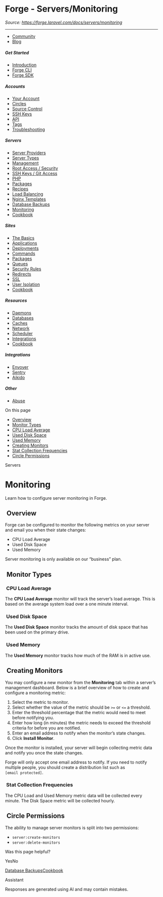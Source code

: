 # Forge - Servers/Monitoring

*Source: https://forge.laravel.com/docs/servers/monitoring*

---

- [Community](https://discord.com/invite/laravel)
- [Blog](https://blog.laravel.com/forge)

##### Get Started

- [Introduction](/docs/introduction)
- [Forge CLI](/docs/cli)
- [Forge SDK](/docs/sdk)

##### Accounts

- [Your Account](/docs/accounts/your-account)
- [Circles](/docs/accounts/circles)
- [Source Control](/docs/accounts/source-control)
- [SSH Keys](/docs/accounts/ssh)
- [API](/docs/accounts/api)
- [Tags](/docs/accounts/tags)
- [Troubleshooting](/docs/accounts/cookbook)

##### Servers

- [Server Providers](/docs/servers/providers)
- [Server Types](/docs/servers/types)
- [Management](/docs/servers/management)
- [Root Access / Security](/docs/servers/provisioning-process)
- [SSH Keys / Git Access](/docs/servers/ssh)
- [PHP](/docs/servers/php)
- [Packages](/docs/servers/packages)
- [Recipes](/docs/servers/recipes)
- [Load Balancing](/docs/servers/load-balancing)
- [Nginx Templates](/docs/servers/nginx-templates)
- [Database Backups](/docs/servers/backups)
- [Monitoring](/docs/servers/monitoring)
- [Cookbook](/docs/servers/cookbook)

##### Sites

- [The Basics](/docs/sites/the-basics)
- [Applications](/docs/sites/applications)
- [Deployments](/docs/sites/deployments)
- [Commands](/docs/sites/commands)
- [Packages](/docs/sites/packages)
- [Queues](/docs/sites/queues)
- [Security Rules](/docs/sites/security-rules)
- [Redirects](/docs/sites/redirects)
- [SSL](/docs/sites/ssl)
- [User Isolation](/docs/sites/user-isolation)
- [Cookbook](/docs/sites/cookbook)

##### Resources

- [Daemons](/docs/resources/daemons)
- [Databases](/docs/resources/databases)
- [Caches](/docs/resources/caches)
- [Network](/docs/resources/network)
- [Scheduler](/docs/resources/scheduler)
- [Integrations](/docs/resources/integrations)
- [Cookbook](/docs/resources/cookbook)

##### Integrations

- [Envoyer](/docs/integrations/envoyer)
- [Sentry](/docs/integrations/sentry)
- [Aikido](/docs/integrations/aikido)

##### Other

- [Abuse](/docs/abuse)

On this page

- [Overview](#overview)
- [Monitor Types](#monitor-types)
- [CPU Load Average](#cpu-load-average)
- [Used Disk Space](#used-disk-space)
- [Used Memory](#used-memory)
- [Creating Monitors](#creating-monitors)
- [Stat Collection Frequencies](#stat-collection-frequencies)
- [Circle Permissions](#circle-permissions)

Servers

# Monitoring

Learn how to configure server monitoring in Forge.

## [​](#overview) Overview

Forge can be configured to monitor the following metrics on your server and email you when their state changes:

- CPU Load Average
- Used Disk Space
- Used Memory

Server monitoring is only available on our “business” plan.

## [​](#monitor-types) Monitor Types

### [​](#cpu-load-average) CPU Load Average

The **CPU Load Average** monitor will track the server’s load average. This is based on the average system load over a one minute interval.

### [​](#used-disk-space) Used Disk Space

The **Used Disk Space** monitor tracks the amount of disk space that has been used on the primary drive.

### [​](#used-memory) Used Memory

The **Used Memory** monitor tracks how much of the RAM is in active use.

## [​](#creating-monitors) Creating Monitors

You may configure a new monitor from the **Monitoring** tab within a server’s management dashboard. Below is a brief overview of how to create and configure a monitoring metric:

1. Select the metric to monitor.
2. Select whether the value of the metric should be `>=` or `<=` a threshold.
3. Enter the threshold percentage that the metric would need to meet before notifying you.
4. Enter how long (in minutes) the metric needs to exceed the threshold criteria for before you are notified.
5. Enter an email address to notify when the monitor’s state changes.
6. Click **Install Monitor**.

Once the monitor is installed, your server will begin collecting metric data and notify you once the state changes.

Forge will only accept one email address to notify. If you need to notify multiple people, you should create a distribution list such as `[email protected]`.

### [​](#stat-collection-frequencies) Stat Collection Frequencies

The CPU Load and Used Memory metric data will be collected every minute. The Disk Space metric will be collected hourly.

## [​](#circle-permissions) Circle Permissions

The ability to manage server monitors is split into two permissions:

- `server:create-monitors`
- `server:delete-monitors`

Was this page helpful?

YesNo

[Database Backups](/docs/servers/backups)[Cookbook](/docs/servers/cookbook)

Assistant

Responses are generated using AI and may contain mistakes.